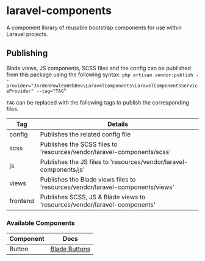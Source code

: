 # laravel-components
A component library of reusable bootstrap components for use within Laravel projects.

## Publishing
Blade views, JS components, SCSS files and the config can be published from this package
using the following syntax:
`php artisan vendor:publish --provider="JordenPowleyWebDev\LaravelComponents\LaravelComponentsServiceProvider" --tag="TAG"`

`TAG` can be replaced with the following tags to publish the corresponding files.

| Tag      | Details                                                                          |
|----------|----------------------------------------------------------------------------------|
| config   | Publishes the related config file                                                |
| scss     | Publishes the SCSS files to 'resources/vendor/laravel-components/scss'           |
| js       | Publishes the JS files to 'resources/vendor/laravel-components/js'               |
| views    | Publishes the Blade views files to 'resources/vendor/laravel-components/views'   |
| frontend | Publishes SCSS, JS & Blade views to 'resources/vendor/laravel-components'        |

### Available Components

| Component | Docs                             |
|-----------|----------------------------------|
| Button    | [Blade Buttons](docs/buttons.md) |
